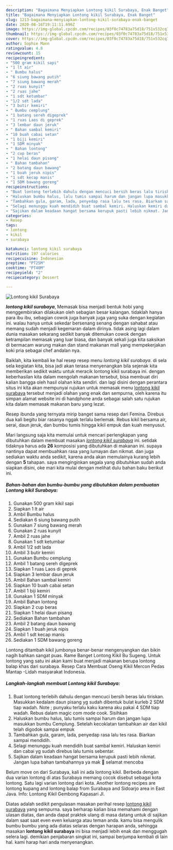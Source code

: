 ```yaml
---
description: "Bagaimana Menyiapkan Lontong kikil Surabaya, Enak Banget"
title: "Bagaimana Menyiapkan Lontong kikil Surabaya, Enak Banget"
slug: 1213-bagaimana-menyiapkan-lontong-kikil-surabaya-enak-banget
date: 2020-08-16T19:11:11.696Z
image: https://img-global.cpcdn.com/recipes/03f0c74783a75d18/751x532cq70/lontong-kikil-surabaya-foto-resep-utama.jpg
thumbnail: https://img-global.cpcdn.com/recipes/03f0c74783a75d18/751x532cq70/lontong-kikil-surabaya-foto-resep-utama.jpg
cover: https://img-global.cpcdn.com/recipes/03f0c74783a75d18/751x532cq70/lontong-kikil-surabaya-foto-resep-utama.jpg
author: Sophie Mann
ratingvalue: 4.8
reviewcount: 15
recipeingredient:
- "500 gram kikil sapi"
- "1 lt air"
- " Bumbu halus"
- "6 siung bawang putih"
- "7 siung bawang merah"
- "2 ruas kunyit"
- "2 ruas jahe"
- "1 sdt ketumbar"
- "1/2 sdt lada"
- "3 butir kemiri"
- " Bumbu cemplung"
- "1 batang sereh digeprek"
- "1 ruas Laos di geprek"
- "3 lembar daun jeruk"
- " Bahan sambal kemiri"
- "10 buah cabai setan"
- "1 biji kemiri"
- "1 SDM minyak"
- " Bahan lontong"
- "2 cup beras"
- "1 helai daun pisang"
- " Bahan tambahan"
- "2 batang daun bawang"
- "1 buah jeruk nipis"
- "1 sdt kecap manis"
- "1 SDM bawang goreng"
recipeinstructions:
- "Buat lontong terlebih dahulu dengan mencuci bersih beras lalu tiriskan. Masukkan kedalam daun pisang yg sudah dibentuk bulat kurleb 2 SDM tiap wadah. Note ; punyaku terlalu kaku karena aku pakai 4 SDM tiap wadah. Rebus dalam magic com mode cook. Sisihkan"
- "Haluskan bumbu halus, lalu tumis sampai harum dan jangan lupa masukkan bumbu Cemplung. Setelah kecoklatan tambahkan air dan kikil telah digodok sampai empuk"
- "Tambahkan gula, garam, lada, penyedap rasa lalu tes rasa. Biarkan sampai mendidih."
- "Selagi menunggu kuah mendidih buat sambal kemiri. Haluskan kemiri dan cabai yg sudah direbus lalu tumis sebentar."
- "Sajikan dalam keadaan hangat bersama kerupuk pasti lebih nikmat. Jangan lupa bahan tambahannya ya mak 💞 selamat mencoba"
categories:
- Resep
tags:
- lontong
- kikil
- surabaya

katakunci: lontong kikil surabaya 
nutrition: 197 calories
recipecuisine: Indonesian
preptime: "PT25M"
cooktime: "PT40M"
recipeyield: "2"
recipecategory: Dessert

---
```



![Lontong kikil Surabaya](https://img-global.cpcdn.com/recipes/03f0c74783a75d18/751x532cq70/lontong-kikil-surabaya-foto-resep-utama.jpg)

<b><i>lontong kikil surabaya</i></b>, Memasak bisa menjadi bentuk hobi yang menggembirakan dilakukan oleh sebagian besar kalangan. tidaklah hanya para ibu ibu, sebagian cowok juga banyak juga yang suka dengan kegiatan ini. walau hanya untuk sekedar bersenang senang dengan sahabat atau memang sudah menjadi kegemaran dalam dirinya. tidak asing lagi dalam dunia masakan sekarang sedikit banyak ditemukan cowok dengan ketrampilan memasak yang luar biasa, dan banyak sekali juga kita saksikan di bermacam warung makan dan stand makanan mall yang mempekerjakan koki pria sebagai chef andalan nya.

Baiklah, kita kembali ke hal resep resep menu <i>lontong kikil surabaya</i>. di sela sela kegiatan kita, bisa jadi akan terasa menyenangkan bila sejenak kita memberikan sedikit waktu untuk meracik lontong kikil surabaya ini. dengan keberhasilan kita dalam mengolah makanan tersebut, bisa membuat diri kalian bangga oleh hasil olahan kita sendiri. dan lagi disini dengan perantara situs ini kita akan mempunyai rujukan untuk memasak menu <u>lontong kikil surabaya</u> tersebut menjadi olahan yang enak dan sempurna, oleh karena itu simpan alamat website ini di handphone anda sebagai salah satu rujukan kita dalam memasak makanan baru yang lezat.

Resep ibunda yang ternyata mirip banget sama resep dari Femina. Direbus dua kali begitu biar rasanya nggak terlalu berlemak. Rebus kikil bersama air, serai, daun jeruk, dan bumbu tumis hingga kikil empuk dan kuah menyusut.


Mari langsung saja kita memulai untuk mencari perlengkapan yang dibutuhkan dalam membuat masakan <u><i>lontong kikil surabaya</i></u> ini. setidak tidaknya harus ada <b>26</b> komposisi yang dibutuhkan di makanan ini. supaya nantinya dapat membuahkan rasa yang lumayan dan nikmat. dan juga sediakan waktu anda sedikit, karena anda akan memulainya kurang lebih dengan <b>5</b> tahapan. saya menginginkan segala yang dibutuhkan sudah anda siapkan disini, oke mari kita mulai dengan melihat dulu bahan baku berikut ini.

<!--inarticleads1-->

##### Bahan-bahan dan bumbu-bumbu yang dibutuhkan dalam pembuatan Lontong kikil Surabaya:

1. Gunakan 500 gram kikil sapi
1. Siapkan 1 lt air
1. Ambil  Bumbu halus
1. Sediakan 6 siung bawang putih
1. Gunakan 7 siung bawang merah
1. Gunakan 2 ruas kunyit
1. Ambil 2 ruas jahe
1. Gunakan 1 sdt ketumbar
1. Ambil 1/2 sdt lada
1. Ambil 3 butir kemiri
1. Gunakan  Bumbu cemplung
1. Ambil 1 batang sereh digeprek
1. Siapkan 1 ruas Laos di geprek
1. Siapkan 3 lembar daun jeruk
1. Ambil  Bahan sambal kemiri
1. Siapkan 10 buah cabai setan
1. Ambil 1 biji kemiri
1. Gunakan 1 SDM minyak
1. Ambil  Bahan lontong
1. Siapkan 2 cup beras
1. Siapkan 1 helai daun pisang
1. Sediakan  Bahan tambahan
1. Ambil 2 batang daun bawang
1. Siapkan 1 buah jeruk nipis
1. Ambil 1 sdt kecap manis
1. Sediakan 1 SDM bawang goreng


Lontong ditambah kikil jumbonya benar-benar mengenyangkan dan bikin nagih bahkan sangat puas. Rame Banget Lontong Kikil Bu Sugeng. Untuk lontong yang satu ini akan kami buat menjadi makanan berupa lontong balap khas dari surabaya. Resep Cara Membuat Oseng Kikil Mercon Pedas Mantap -Lidah masyarakat Indonesia. 

<!--inarticleads2-->

##### Langkah-langkah membuat Lontong kikil Surabaya:

1. Buat lontong terlebih dahulu dengan mencuci bersih beras lalu tiriskan. Masukkan kedalam daun pisang yg sudah dibentuk bulat kurleb 2 SDM tiap wadah. Note ; punyaku terlalu kaku karena aku pakai 4 SDM tiap wadah. Rebus dalam magic com mode cook. Sisihkan
1. Haluskan bumbu halus, lalu tumis sampai harum dan jangan lupa masukkan bumbu Cemplung. Setelah kecoklatan tambahkan air dan kikil telah digodok sampai empuk
1. Tambahkan gula, garam, lada, penyedap rasa lalu tes rasa. Biarkan sampai mendidih.
1. Selagi menunggu kuah mendidih buat sambal kemiri. Haluskan kemiri dan cabai yg sudah direbus lalu tumis sebentar.
1. Sajikan dalam keadaan hangat bersama kerupuk pasti lebih nikmat. Jangan lupa bahan tambahannya ya mak 💞 selamat mencoba


Belum move on dari Surabaya, kali ini ada lontong kikil. Berbeda dengan dua varian lontong di atas Surabaya memang cocok disebut sebagai kota lontong. Satu lagi varian lontong dari kota. Another lontong recipes are lontong kupang and lontong balap from Surabaya and Sidoarjo area in East Java. Info: Lontong Kikil Gembong Kapasari Jl. 

Diatas adalah sedikit pengulasan masakan perihal resep <u>lontong kikil surabaya</u> yang sempurna. saya berharap kalian bisa memahami dengan ulasan diatas, dan anda dapat praktek ulang di masa datang untuk di sajikan dalam saat saat even even keluarga atau teman anda. kamu bisa mengulik bumbu bumbu yang ada diatas selaras dengan harapan anda, sehingga masakan <b>lontong kikil surabaya</b> ini bisa menjadi lebih enak dan menggugah selera lagi. demikian penjabaran singkat ini, sampai berjumpa kembali di lain hal. kami harap hari anda menyenangkan.
